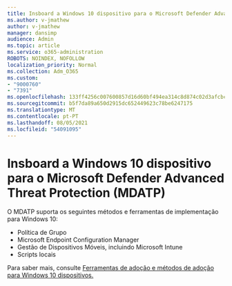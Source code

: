 ```yaml
---
title: Insboard a Windows 10 dispositivo para o Microsoft Defender Advanced Threat Protection (MDATP)
ms.author: v-jmathew
author: v-jmathew
manager: dansimp
audience: Admin
ms.topic: article
ms.service: o365-administration
ROBOTS: NOINDEX, NOFOLLOW
localization_priority: Normal
ms.collection: Adm_O365
ms.custom:
- "9000760"
- "7391"
ms.openlocfilehash: 133ff4256c007600857d16d60bf494ea314c8d874c02d3afcbc3ff1a29b9c802
ms.sourcegitcommit: b5f7da89a650d2915dc652449623c78be6247175
ms.translationtype: MT
ms.contentlocale: pt-PT
ms.lasthandoff: 08/05/2021
ms.locfileid: "54091095"
---
```

# <a name="onboard-a-windows-10-device-to-microsoft-defender-advanced-threat-protection-mdatp"></a>Insboard a Windows 10 dispositivo para o Microsoft Defender Advanced Threat Protection (MDATP)

O MDATP suporta os seguintes métodos e ferramentas de implementação para Windows 10:

- Política de Grupo
- Microsoft Endpoint Configuration Manager
- Gestão de Dispositivos Móveis, incluindo Microsoft Intune
- Scripts locais

Para saber mais, consulte [Ferramentas de adoção e métodos de adoção para Windows 10 dispositivos.](https://go.microsoft.com/fwlink/?linkid=2143460)
